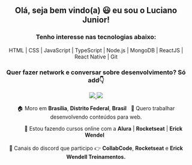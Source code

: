 <h2 align="center">
  Olá, seja bem vindo(a) 😃 eu sou o Luciano Junior! 
</h2>

<h3 align="center">
  Tenho interesse nas tecnologias abaixo:
</h3>

<p align="center">
  HTML | CSS | JavaScript | TypeScript | Node.js | MongoDB | ReactJS | React Native |  Git
</p>

<h3 align="center">
  Quer fazer network e conversar sobre desenvolvimento? Só add👇
</h3>


<p align="center">
 

  </a>
  <a
    href="https://web.whatsapp.com/send?phone=+5561983535378" 
    alt="WhatsApp"
    target="blank"
  >
    <img src="https://img.shields.io/badge/-WhatsApp-28A745?style=flat-square&logo=WhatsApp&logoColor=white" />
  </a>
  <a
    href="https://www.linkedin.com/in/luciano-junior-dev/" 
    alt="LinkedIn"
    target="blank"
  >
    <img src="https://img.shields.io/badge/-LinkedIn-28A745?style=flat-square&logo=Linkedin&logoColor=white" />
  </a>
 
</p>


<p align="center">
  🏠 Moro em <b>Brasília</b>, <b>Distrito Federal</b>, <b>Brasil</b> &nbsp; 💼 Quero trabalhar  desenvolvendo conteúdos para web. 
</p>


<p align="center">
  &nbsp; &nbsp; &nbsp; &nbsp; &nbsp; 🚀 Estou fazendo cursos online com a <b>Alura</b> | <b>Rocketseat</b> | <b>Erick Wendel</b> &nbsp; <br/><br/>🎯 Canais do discord que participo 👉 <b>CollabCode</b>, <b>Rocketseat</b> e <b>Erick Wendell Treinamentos.</b>
</p>
